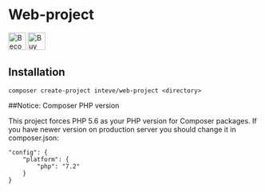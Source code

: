 # Web-project

<a href="https://www.patreon.com/bePatron?u=9680759"><img src="https://c5.patreon.com/external/logo/become_a_patron_button.png" alt="Become a Patron!" height="35"></a>
<a href="https://www.paypal.me/janpecha/1eur"><img src="https://buymecoffee.intm.org/img/button-paypal-white.png" alt="Buy me a coffee" height="35"></a>


## Installation

```
composer create-project inteve/web-project <directory>
```

##Notice: Composer PHP version

This project forces PHP 5.6 as your PHP version for Composer packages. If you have newer version on production server you should change it in composer.json:

```
"config": {
	"platform": {
		"php": "7.2"
	}
}
```
